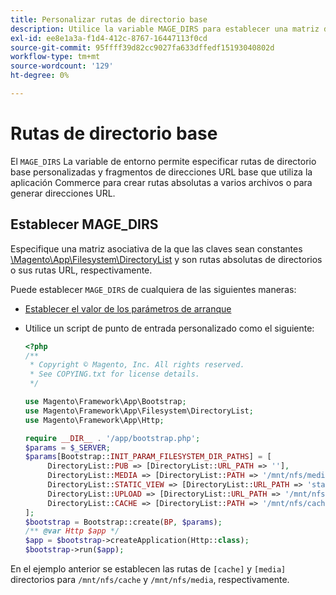 ```yaml
---
title: Personalizar rutas de directorio base
description: Utilice la variable MAGE_DIRS para establecer una matriz de rutas absolutas.
exl-id: ee8e1a3a-f1d4-412c-8767-16447113f0cd
source-git-commit: 95ffff39d82cc9027fa633dffedf15193040802d
workflow-type: tm+mt
source-wordcount: '129'
ht-degree: 0%

---
```


# Rutas de directorio base

El `MAGE_DIRS` La variable de entorno permite especificar rutas de directorio base personalizadas y fragmentos de direcciones URL base que utiliza la aplicación Commerce para crear rutas absolutas a varios archivos o para generar direcciones URL.

## Establecer MAGE_DIRS

Especifique una matriz asociativa de la que las claves sean constantes [\\Magento\\App\\Filesystem\\DirectoryList][directory-list] y son rutas absolutas de directorios o sus rutas URL, respectivamente.

Puede establecer `MAGE_DIRS` de cualquiera de las siguientes maneras:

- [Establecer el valor de los parámetros de arranque](../bootstrap/set-parameters.md)
- Utilice un script de punto de entrada personalizado como el siguiente:

  ```php
  <?php
  /**
   * Copyright © Magento, Inc. All rights reserved.
   * See COPYING.txt for license details.
   */
  
  use Magento\Framework\App\Bootstrap;
  use Magento\Framework\App\Filesystem\DirectoryList;
  use Magento\Framework\App\Http;
  
  require __DIR__ . '/app/bootstrap.php';
  $params = $_SERVER;
  $params[Bootstrap::INIT_PARAM_FILESYSTEM_DIR_PATHS] = [
       DirectoryList::PUB => [DirectoryList::URL_PATH => ''],
       DirectoryList::MEDIA => [DirectoryList::PATH => '/mnt/nfs/media', DirectoryList::URL_PATH => ''],
       DirectoryList::STATIC_VIEW => [DirectoryList::URL_PATH => 'static'],
       DirectoryList::UPLOAD => [DirectoryList::URL_PATH => '/mnt/nfs/media/upload'],
       DirectoryList::CACHE => [DirectoryList::PATH => '/mnt/nfs/cache'],
  ];
  $bootstrap = Bootstrap::create(BP, $params);
  /** @var Http $app */
  $app = $bootstrap->createApplication(Http::class);
  $bootstrap->run($app);
  ```

En el ejemplo anterior se establecen las rutas de `[cache]` y `[media]` directorios para `/mnt/nfs/cache` y `/mnt/nfs/media`, respectivamente.

<!-- link definitions -->

[directory-list]: https://github.com/magento/magento2/blob/2.4/lib/internal/Magento/Framework/App/Filesystem/DirectoryList.php
